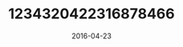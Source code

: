 ---
title: "1234320422316878466"
cover: "2016-04-23 08.01.22 1234320422316878466_46248401"
photo: "2016-04-23 08.01.22 1234320422316878466_46248401"
date: "2016-04-23"
type: "photo"
---